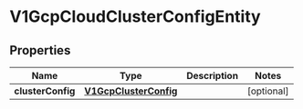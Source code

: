 # V1GcpCloudClusterConfigEntity

## Properties
Name | Type | Description | Notes
------------ | ------------- | ------------- | -------------
**clusterConfig** | [**V1GcpClusterConfig**](V1GcpClusterConfig.md) |  |  [optional]
